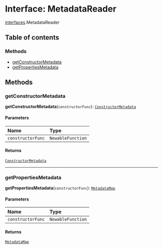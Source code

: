 # Interface: MetadataReader

[interfaces](/en/auto-docs/free-layout-editor/modules/interfaces.md).MetadataReader

## Table of contents

### Methods

* [getConstructorMetadata](/en/auto-docs/free-layout-editor/interfaces/interfaces.MetadataReader.md#getconstructormetadata)
* [getPropertiesMetadata](/en/auto-docs/free-layout-editor/interfaces/interfaces.MetadataReader.md#getpropertiesmetadata)

## Methods

### getConstructorMetadata

**getConstructorMetadata**(`constructorFunc`): [`ConstructorMetadata`](/en/auto-docs/free-layout-editor/interfaces/interfaces.ConstructorMetadata.md)

#### Parameters

| Name | Type |
| :------ | :------ |
| `constructorFunc` | `NewableFunction` |

#### Returns

[`ConstructorMetadata`](/en/auto-docs/free-layout-editor/interfaces/interfaces.ConstructorMetadata.md)

***

### getPropertiesMetadata

**getPropertiesMetadata**(`constructorFunc`): [`MetadataMap`](/en/auto-docs/free-layout-editor/interfaces/interfaces.MetadataMap.md)

#### Parameters

| Name | Type |
| :------ | :------ |
| `constructorFunc` | `NewableFunction` |

#### Returns

[`MetadataMap`](/en/auto-docs/free-layout-editor/interfaces/interfaces.MetadataMap.md)
